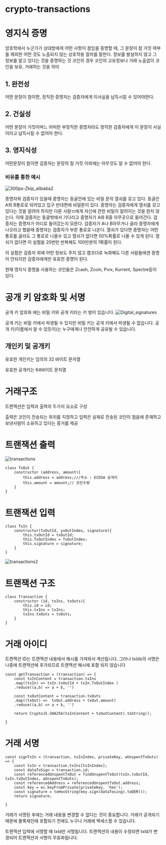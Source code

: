 # crypto-transactions

# 영지식 증명
암호학에서 누군가가 상대방에게 어떤 사항이 참임을 증명할 때, 그 문장이 참 거짓 여부를 제외한 어떤 것도 노출되지 않는 상호작용 절차를 말한다.
정보를 발설하지 않고 그 정보를 알고 있다는 것을 증명하는 것
코인의 경우 코인의 고유정보나 거래 노출없이 코인을 보유, 거래하는 것을 의미

## 1. 완전성
 어떤 문장이 참이면, 정직한 증명자는 검증자에게 이사실을 납득시킬 수 있어야한다.
## 2. 건실성
 어떤 문장이 거짓이며느 어떠한 부정직한 증명자라도 정직한 검증자에게 이 문장이 사실이라고 납득시킬 수 없어야 한다.
## 3. 영지식성
 어떤문장이 참이면 검증자는 문장의 참 거짓 이외에는 아무것도 알 수 없어야 한다.
 
### 비유를 통한 예시
![300px-Zkip_alibaba2](https://user-images.githubusercontent.com/89236248/150671970-dfe6e42d-d827-46c9-8ed2-a402a4a39b19.png)


증명자와 검증자가 있을때 증명자는 동굴안에 있는 비밀 문의 열쇠를 갖고 있다.
동굴은 A와 B통로로 되어있고 입구 반대편에 비밀문이 있다.
증명자는 검증자에게 열쇠를 갖고 있다는 것을 알려야 하지만 다른 사람ㅁ에게 자신에 관한 비밀이 알려지는 것을 원치 않는다.
이때 검증자는 동굴밖에서 기다리고 증명자가 A와 B중 아무곳으로 들어간다. 검증자는 증명자가 어디로 들어갔는지 모른다.
검증자가 A나 B아무거나 골라 증명자에게 나오라고 했을때 증명자는 검증자가 부른 통로로 나온다.
열쇠가 있다면 증명자는 어떤 통로를 골라도 그 통로로 나올수 있고 열쇠가 없다면 50%확률로 나올 수 있게 된다.
열쇠가 없다면 이 실험을 20번만 반복해도 100만분의 1확률이 된다.

이 실험은 검증자 외에 어떤 정보도 주지 않고 캠코더로 녹화해도 다른 사람들에겐 증명이 안되지만 검증자에게만 유효한 증명이 된다.

현재 영지식 증명을 사용하는 코인들은 Zcash, Zcoin, Pvix, Kurrent, Spectre등이 있다.

# 공개 키 암호화 및 서명
공개 키 암호화 에는 비밀 키와 공개 키라는 키 쌍이 있습니다. 
![Digital_signatures](https://user-images.githubusercontent.com/89236248/150672018-93cf8496-fd81-4206-bb7c-ca153e4a95d2.png)


공개 키는 비밀 키에서 파생될 수 있지만 비밀 키는 공개 키에서 파생될 수 없습니다. 
공개 키(이름에서 알 수 있듯이)는 누구에게나 안전하게 공유될 수 있습니다.

## 개인키 및 공개키
유효한 개인키는 임의의 32 바이트 문자열

유효한 공개키는 64바이트 문자열

# 거래구조

트랜잭션은 입력과 출력의 두가지 요소로 구성

출력은 코인이 전송되는 위치를 지정하고 
입력은 실제로 전송된 코인이 첨음에 존재하고 보낸사람이 소유하고 있다는 증거를 제공

# 트랜잭션 출력
![transactions](https://user-images.githubusercontent.com/89236248/150672027-437c11e5-d3ee-4e4d-9408-f959a6460c38.png)

```
class TxOut {
    constructor (address, amount){
        this.address = address;///주소 : ECDSA 공개키
        this.amount = amount;// 코인수량
    }
}
```

# 트랜잭션 입력

```
class TxIn {
    constructor(txOutId, yxOutIndex, signature){
        this.txOutId = txOutId;
        this.TxOutIndex = TxOutIndex;
        this.signature = signature;
    }
}
```
![transactions2](https://user-images.githubusercontent.com/89236248/150672036-66a1094e-ef1b-45c5-8475-ef6baa886568.png)


# 트랜잭션 구조
```
class Transaction {
    constructor (id, txIns, txOuts){
        this.id = id;
        this.txIns = txIns;
        txIns.txOuts = txOuts;
    }
}
```

# 거래 아이디
트랜잭션 ID는 트랜잭션 내용에서 해시를 가져와서 계산됩니다. 그러나 txIds의 서명은 나중에 트랜잭션에 추가되므로 트랜잭션 해시에 포함 되지 않습니다

```
const getTranxaction = (transaction) => {
    const txInContent = transaction.txIns
    .map((txIn) => txIn.txOutId + txIn.TxOutIndex )
    .reduce((a,b) => a + b, '')

    const txOutContent = transaction.txOuts
    .map((txOut) =>  txOut.address + txOut.amount)
    .reduce((a,b) => a + b, '')

    return CryptoJS.SHA256(txInContent + txOutContent).toString();

}
```

# 거래 서명
```
const signTxIn = (transaction, txInIndex, privateKey, aUnspentTxOuts) => {
    const txIn = transaction.txIns[txInIndex];
    const dataToSign = transaction.id;
    const referencedUnspentTxOut = findUnspentTxOut(txIn.txOutId, txIn.txOutIndex, aUnspentTxOuts);
    const referencedAddress = referencedUnspentTxOut.address;
    const key = ec.keyFromPrivate(privateKey, 'hex');
    const signature = toHexString(key.sign(dataTosing).toDER());
    return signature;

}
```
거래가 서명된 후에는 거래 내용을 변경할 수 없다는 것이 중요합니다. 거래가 공개되기 때문에 블록체인에 포함되기 전에도 누구나 거래에 액세스할 수 있습니다.

트랜잭션 입력에 서명할 때 txId만 서명됩니다. 트랜잭션의 내용이 수정되면 txId가 변경되어 트랜잭션과 서명이 무효화됩니다.

